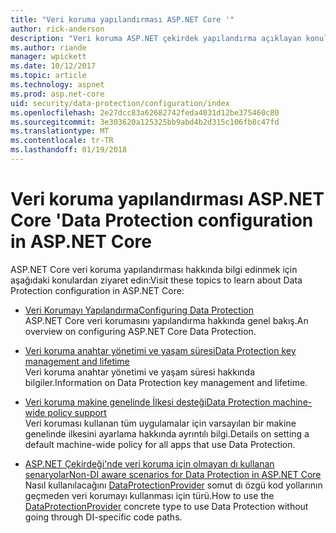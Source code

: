 ```yaml
---
title: "Veri koruma yapılandırması ASP.NET Core '"
author: rick-anderson
description: "Veri koruma ASP.NET çekirdek yapılandırma açıklayan konulara bulur."
ms.author: riande
manager: wpickett
ms.date: 10/12/2017
ms.topic: article
ms.technology: aspnet
ms.prod: asp.net-core
uid: security/data-protection/configuration/index
ms.openlocfilehash: 2e27dcc83a62682742feda4031d12be375460c80
ms.sourcegitcommit: 3e303620a125325bb9abd4b2d315c106fb8c47fd
ms.translationtype: MT
ms.contentlocale: tr-TR
ms.lasthandoff: 01/19/2018
---
```

# <a name="data-protection-configuration-in-aspnet-core"></a><span data-ttu-id="f0a4b-103">Veri koruma yapılandırması ASP.NET Core '</span><span class="sxs-lookup"><span data-stu-id="f0a4b-103">Data Protection configuration in ASP.NET Core</span></span>

<span data-ttu-id="f0a4b-104">ASP.NET Core veri koruma yapılandırması hakkında bilgi edinmek için aşağıdaki konulardan ziyaret edin:</span><span class="sxs-lookup"><span data-stu-id="f0a4b-104">Visit these topics to learn about Data Protection configuration in ASP.NET Core:</span></span>

* [<span data-ttu-id="f0a4b-105">Veri Korumayı Yapılandırma</span><span class="sxs-lookup"><span data-stu-id="f0a4b-105">Configuring Data Protection</span></span>](xref:security/data-protection/configuration/overview)  
  <span data-ttu-id="f0a4b-106">ASP.NET Core veri korumasını yapılandırma hakkında genel bakış.</span><span class="sxs-lookup"><span data-stu-id="f0a4b-106">An overview on configuring ASP.NET Core Data Protection.</span></span>

* [<span data-ttu-id="f0a4b-107">Veri koruma anahtar yönetimi ve yaşam süresi</span><span class="sxs-lookup"><span data-stu-id="f0a4b-107">Data Protection key management and lifetime</span></span>](xref:security/data-protection/configuration/default-settings)  
  <span data-ttu-id="f0a4b-108">Veri koruma anahtar yönetimi ve yaşam süresi hakkında bilgiler.</span><span class="sxs-lookup"><span data-stu-id="f0a4b-108">Information on Data Protection key management and lifetime.</span></span>

* [<span data-ttu-id="f0a4b-109">Veri koruma makine genelinde İlkesi desteği</span><span class="sxs-lookup"><span data-stu-id="f0a4b-109">Data Protection machine-wide policy support</span></span>](xref:security/data-protection/configuration/machine-wide-policy)  
  <span data-ttu-id="f0a4b-110">Veri koruması kullanan tüm uygulamalar için varsayılan bir makine genelinde ilkesini ayarlama hakkında ayrıntılı bilgi.</span><span class="sxs-lookup"><span data-stu-id="f0a4b-110">Details on setting a default machine-wide policy for all apps that use Data Protection.</span></span>

* [<span data-ttu-id="f0a4b-111">ASP.NET Çekirdeği'nde veri koruma için olmayan dı kullanan senaryolar</span><span class="sxs-lookup"><span data-stu-id="f0a4b-111">Non-DI aware scenarios for Data Protection in ASP.NET Core</span></span>](xref:security/data-protection/configuration/non-di-scenarios)  
  <span data-ttu-id="f0a4b-112">Nasıl kullanılacağını [DataProtectionProvider](/dotnet/api/Microsoft.AspNetCore.DataProtection.DataProtectionProvider) somut dı özgü kod yollarının geçmeden veri korumayı kullanması için türü.</span><span class="sxs-lookup"><span data-stu-id="f0a4b-112">How to use the [DataProtectionProvider](/dotnet/api/Microsoft.AspNetCore.DataProtection.DataProtectionProvider) concrete type to use Data Protection without going through DI-specific code paths.</span></span>
